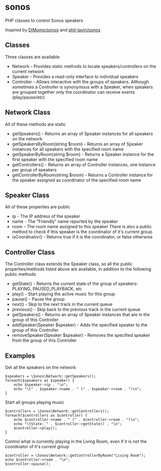 sonos
=====

PHP classes to control Sonos speakers

Inspired by [DjMomo/sonos](https://github.com/DjMomo/sonos) and [phil-lavin/sonos](https://github.com/phil-lavin/sonos)


Classes
-------
Three classes are available:
* Network - Provides static methods to locate speakers/controllers on the current network
* Speaker - Provides a read-only interface to individual speakers
* Controller - Allows interactive with the groups of speakers. Although sometimes a Controller is synonymous with a Speaker, when speakers are grouped together only the coordinator can receive events (play/pause/etc)


Network Class
-------------
All of these methods are static
* getSpeakers() - Returns an array of Speaker instances for all speakers on the network
* getSpeakersByRoom(string $room) - Returns an array of Speaker instances for all speakers with the specified room name
* getSpeakerByRoom(string $room) - Returns a Speaker instance for the first speaker with the specified room name
* getControllers() - Returns an array of Controller instances, one instance per group of speakers
* getControllerByRoom(string $room) - Returns a Controller instance for the speaker assigned as coordinator of the specified room name


Speaker Class
-------------
All of these properties are public
* ip - The IP address of the speaker
* name - The "Friendly" name reported by the speaker
* room - The room name assigned to this speaker
There is also a public method to check if this speaker is the coordinator of it's current group
* isCoordinator() - Returns true if it is the coordinator, or false otherwise


Controller Class
----------------
The Controller class extends the Speaker class, so all the public properties/methods listed above are available, in addition to the following public methods
* getState() - Returns the current state of the group of speakers: PLAYING, PAUSED_PLAYBACK, etc
* play() - Start playing the active music for this group
* pause() - Pause the group
* next() - Skip to the next track in the current queue
* previous() - Skip back to the previous track in the current queue
* getSpeakers() - Returns an array of Speaker instances that are in the group of this Controller
* addSpeaker(Speaker $speaker) - Adds the specified speaker to the group of this Controller
* removeSpeaker(Speaker $speaker) - Removes the specified speaker from the group of this Controller


Examples
--------

Get all the speakers on the network
```
$speakers = \Sonos\Network::getSpeakers();
foreach($speakers as $speaker) {
    echo $speaker->ip . "\n";
    echo "\t" . $speaker->name . " (" . $speaker->room . ")\n";
}
```

Start all groups playing music
```
$controllers = \Sonos\Network::getControllers();
foreach($controllers as $controller) {
    echo $controller->name . " (" . $controller->room . ")\n";
    echo "\tState: " . $controller->getState() . "\n";
    $controller->play();
}
```

Control what is currently playing in the Living Room, even if it is not the coordinator of it's current group
```
$controller = \Sonos\Network::getControllerByRoom("Living Room");
echo $controller->room . "\n";
$controller->pause();
```
